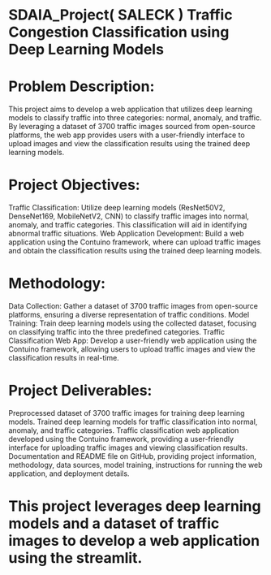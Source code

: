 # SDAIA_Project( SALECK ) Traffic Congestion Classification using Deep Learning Models
# Problem Description:
This project aims to develop a web application that utilizes deep learning models to classify traffic into three categories:
normal, anomaly, and traffic. By leveraging a dataset of 3700 traffic images sourced from open-source platforms, 
the web app provides users with a user-friendly interface to upload images and view the classification results using the trained deep learning models.

# Project Objectives:
Traffic Classification: Utilize deep learning models (ResNet50V2, DenseNet169, MobileNetV2, CNN) to classify traffic images into normal, anomaly, and traffic categories.
This classification will aid in identifying abnormal traffic situations. 
Web Application Development: Build a web application using the Contuino framework, where can upload traffic images and obtain the classification results using the trained deep learning models.

# Methodology:
Data Collection: Gather a dataset of 3700 traffic images from open-source platforms, ensuring a diverse representation of traffic conditions.
Model Training: Train deep learning models using the collected dataset, focusing on classifying traffic into the three predefined categories.
Traffic Classification Web App: Develop a user-friendly web application using the Contuino framework, allowing users to upload traffic images and view the classification results in real-time.

# Project Deliverables:
Preprocessed dataset of 3700 traffic images for training deep learning models.
Trained deep learning models for traffic classification into normal, anomaly, and traffic categories.
Traffic classification web application developed using the Contuino framework, providing a user-friendly interface for uploading traffic images and viewing classification results.
Documentation and README file on GitHub, providing project information, methodology, data sources, model training, instructions for running the web application, and deployment details.

# This project leverages deep learning models and a dataset of traffic images to develop a web application using the streamlit. 

